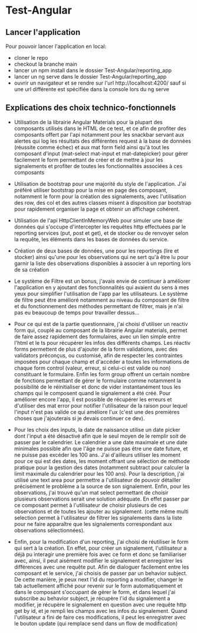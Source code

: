 # Test-Angular

## Lancer l'application

Pour pouvoir lancer l'application en local:
- cloner le repo
- checkout la branche main
- lancer un npm install dans le dossier Test-Angular/reporting_app
- lancer un ng serve dans le dossier Test-Angular/reporting_app
- ouvrir un navigateur et se rendre sur l'url http://localhost:4200/ sauf si une url différente est spécifiée dans la console lors du ng serve

## Explications des choix technico-fonctionnels

- Utilisation de la librairie Angular Materials pour la plupart des composants utilisés dans le HTML de ce test, et ce afin de profiter des composants offert par l'api notamment pour les snackbar servant aux alertes qui log les résultats des différentes request à la base de données (réussite comme échec) et aux mat form field ainsi qu'à tout les composant d'input (mat-select mat-input et mat-datepicker) pour gérer facilement le form permettant de créer et de mettre à jour les signalements et profiter de toutes les fonctionnalités associées à ces composants

- Utilisation de bootstrap pour une majorité du style de l'application. J'ai préféré utiliser bootstrap pour la mise en page des composant, notamment le form pour la création des signalements, avec l'utilisation des row, des col et des autres classes misent à disposition par bootstrap pour rapidement organiser la page et obtenir un affichage cohérent.

- Utilisation de l'api HttpClientInMemoryWeb pour simuler une base de données qui s'occupe d'intercepter les requêtes http effectuées par le reporting services (put, post et get), et de stocker ou de renvoyer selon la requête, les éléments dans les bases de données du service.

- Création de deux bases de données, une pour les reportings (lire et stocker) ainsi qu'une pour les observations qui ne sert qu'à être lu pour garnir la liste des observations disponibles à associer à un reporting lors de sa création

- Le système de Filtre est un bonus, j'avais envie de continuer à améliorer l'application en y ajoutant des fonctionnalités qui avaient du sens à mes yeux pour simplifier l'utilisation de l'app par les utilisateurs. Le système de filtre peut être amélioré notamment au niveau du composant de filtre et du fonctionnement des méthodes permettant de filtrer, mais je n'ai pas eu beaucoup de temps pour travailler dessus...

- Pour ce qui est de la partie questionnaire, j'ai choisi d'utiliser un reactiv form qui, couplé au composant de la librairie Angular materials, permet de faire assez rapidement des formulaires, avec un lien simple entre l'html et le ts pour récupérer les infos des différents champs. Les réactiv forms permettent de plus d'ajouter de la form validations, avec des validators préconçus, ou customisé, afin de respecter les contraintes imposées pour chaque champ et d'accéder a toutes les informations de chaque form control (valeur, erreur, si celui-ci est valide ou non) constituant le formulaire. Enfin les form group offrent un certain nombre de fonctions permettant de gérer le formulaire comme notamment la possibilité de le réinitialiser et donc de vider instantanément tous les champs qui le composent quand le signalement a été créé. Pour améliorer encore l'app, il est possible de récupérer les erreurs et d'utiliser des mat error pour notifier l'utilisateur de la raison pour lequel l'input n'est pas valide ce qui améliore l'ux (c'est une des premières choses que j'ajouterais si je devais continuer ce dev).

- Pour les choix des inputs, la date de naissance utilise un date picker dont l'input a été désactivé afin que le seul moyen de le remplir soit de passer par le calendrier. Le calendrier a une date maximale et une date minimales possible afin que l'âge ne puisse pas être une date future, et ne puisse pas excéder les 100 ans.
J'ai d'ailleurs utiliser les moment pour ce qui est des dates, les moment offrant une sélection de méthode pratique pour la gestion des dates (notamment subtract pour calculer la limit maximale du calendrier pour les 100 ans). Pour la description, j'ai utilisé une text area pour permettre a l'utilisateur de pouvoir détailler précisément le problème a la source de son signalement. Enfin, pour les observations, j'ai trouvé qu'un mat select permettant de choisir plusieurs observations serait une solution adéquate. En effet passer par ce composant permet à l'utilisateur de choisir plusieurs de ces observations et de toutes les ajouter au signalement. (cette même multi selection permet à l'utilisateur de filtrer les signalements dans la liste pour ne faire apparaître que les signalements correspondant aux observations sélectionnées).

- Enfin, pour la modification d'un reporting, j'ai choisi de réutiliser le form qui sert à la création. En effet, pour créer un signalement, l'utilisateur a déjà pu interagir une première fois avec ce form et donc se familiariser avec, ainsi, il peut aisément modifier le signalement et enregistrer les différences avec une requête put. Afin de dialoguer facilement entre les composant et le service, j'ai choisis de passer par un behavior subject. De cette manière, je peux next l'id du reporting a modifier, changer le tab actuellement affiché pour revenir sur le form automatiquement et dans le composant s'occupant de gérer le form, et dans lequel j'ai subscribe au behavior subject, je récupère l'id du signalement a modifier, je récupère le signalement en question avec une requête http get by id, et je rempli les champs avec les infos du signalement. Quand l'utilisateur a fini de faire ces modifications, il peut les enregistrer avec le bouton update (qui remplace send dans un flow de modification)
